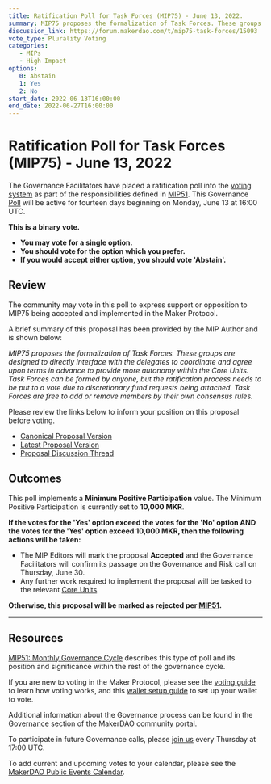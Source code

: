 ```yaml
---
title: Ratification Poll for Task Forces (MIP75) - June 13, 2022.
summary: MIP75 proposes the formalization of Task Forces. These groups will be responsible for coordinating high-level business decisions on behalf of the DAO. They may also work with an associated discretionary fund to realize business objectives.
discussion_link: https://forum.makerdao.com/t/mip75-task-forces/15093
vote_type: Plurality Voting
categories:
   - MIPs
   - High Impact
options:
   0: Abstain
   1: Yes
   2: No
start_date: 2022-06-13T16:00:00
end_date: 2022-06-27T16:00:00
---
```

# Ratification Poll for Task Forces (MIP75) - June 13, 2022

The Governance Facilitators have placed a ratification poll into the [voting system](https://vote.makerdao.com/polling) as part of the responsibilities defined in [MIP51](https://mips.makerdao.com/mips/details/MIP51). This Governance [Poll](https://community-development.makerdao.com/en/learn/governance/on-chain-gov) will be active for fourteen days beginning on Monday, June 13 at 16:00 UTC.

**This is a binary vote.**
- **You may vote for a single option.**
- **You should vote for the option which you prefer.**
- **If you would accept either option, you should vote 'Abstain'.**

## Review

The community may vote in this poll to express support or opposition to MIP75 being accepted and implemented in the Maker Protocol.

A brief summary of this proposal has been provided by the MIP Author and is shown below:

*MIP75 proposes the formalization of Task Forces. These groups are designed to directly interface with the delegates to coordinate and agree upon terms in advance to provide more autonomy within the Core Units. Task Forces can be formed by anyone, but the ratification process needs to be put to a vote due to discretionary fund requests being attached. Task Forces are free to add or remove members by their own consensus rules.*

Please review the links below to inform your position on this proposal before voting.
* [Canonical Proposal Version](https://github.com/makerdao/mips/blob/626570f9e3e20708f6223a463b6e839259e91c76/MIP75/MIP75.md)
* [Latest Proposal Version](https://mips.makerdao.com/mips/details/MIP75)
* [Proposal Discussion Thread](https://forum.makerdao.com/t/mip75-task-forces/15093)

## Outcomes

This poll implements a **Minimum Positive Participation** value. The Minimum Positive Participation is currently set to **10,000 MKR**.

**If the votes for the 'Yes' option exceed the votes for the 'No' option AND the votes for the 'Yes' option exceed 10,000 MKR, then the following actions will be taken:**
* The MIP Editors will mark the proposal **Accepted** and the Governance Facilitators will confirm its passage on the Governance and Risk call on Thursday, June 30.
* Any further work required to implement the proposal will be tasked to the relevant [Core Units](https://mips.makerdao.com/mips/details/MIP38#mip38c2-core-unit-state).

**Otherwise, this proposal will be marked as rejected per [MIP51](https://mips.makerdao.com/mips/details/MIP51#mip51c2-ratification-poll).**

---

## Resources

[MIP51: Monthly Governance Cycle](https://mips.makerdao.com/mips/details/MIP51) describes this type of poll and its position and significance within the rest of the governance cycle.

If you are new to voting in the Maker Protocol, please see the [voting guide](https://community-development.makerdao.com/en/learn/governance/how-voting-works/) to learn how voting works, and this [wallet setup guide](https://community-development.makerdao.com/en/learn/governance/voting-setup/) to set up your wallet to vote.

Additional information about the Governance process can be found in the [Governance](https://community-development.makerdao.com/en/learn/governance) section of the MakerDAO community portal.

To participate in future Governance calls, please [join us](https://github.com/makerdao/community/tree/master/governance/governance-and-risk-meetings) every Thursday at 17:00 UTC.

To add current and upcoming votes to your calendar, please see the [MakerDAO Public Events Calendar](https://calendar.google.com/calendar/embed?src=makerdao.com_3efhm2ghipksegl009ktniomdk%40group.calendar.google.com&ctz=UTC&mode=week&showCalendars=0&showPrint=0).
